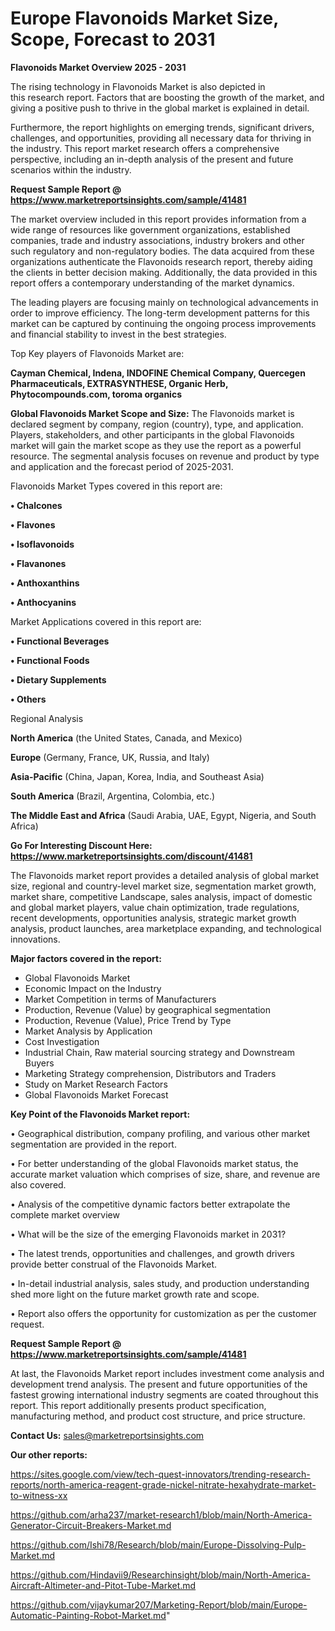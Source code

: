# Europe Flavonoids Market Size, Scope, Forecast to 2031

<Strong> Flavonoids Market Overview 2025 - 2031</strong>

The rising technology in Flavonoids Market is also depicted in this research report. Factors that are boosting the growth of the market, and giving a positive push to thrive in the global market is explained in detail.

Furthermore, the report highlights on emerging trends, significant drivers, challenges, and opportunities, providing all necessary data for thriving in the industry. This report market research offers a comprehensive perspective, including an in-depth analysis of the present and future scenarios within the industry.

<strong>Request Sample Report @ <a href=https://www.marketreportsinsights.com/sample/41481>https://www.marketreportsinsights.com/sample/41481</a></strong>

The market overview included in this report provides information from a wide range of resources like government organizations, established companies, trade and industry associations, industry brokers and other such regulatory and non-regulatory bodies. The data acquired from these organizations authenticate the Flavonoids research report, thereby aiding the clients in better decision making. Additionally, the data provided in this report offers a contemporary understanding of the market dynamics.

The leading players are focusing mainly on technological advancements in order to improve efficiency. The long-term development patterns for this market can be captured by continuing the ongoing process improvements and financial stability to invest in the best strategies.

Top Key players of Flavonoids Market are:

<strong>Cayman Chemical, Indena, INDOFINE Chemical Company, Quercegen Pharmaceuticals, EXTRASYNTHESE, Organic Herb, Phytocompounds.com, toroma organics</strong>

<strong><b>Global Flavonoids Market Scope and Size:</b></strong>
The Flavonoids market is declared segment by company, region (country), type, and application. Players, stakeholders, and other participants in the global Flavonoids market will gain the market scope as they use the report as a powerful resource. The segmental analysis focuses on revenue and product by type and application and the forecast period of 2025-2031.

Flavonoids Market Types covered in this report are:

<strong>•  Chalcones

•  Flavones

•  Isoflavonoids

•  Flavanones

•  Anthoxanthins

•  Anthocyanins</strong>

Market Applications covered in this report are:

<strong>•  Functional Beverages

•  Functional Foods

•  Dietary Supplements

•  Others</strong> 

Regional Analysis

<strong>North America</strong> (the United States, Canada, and Mexico)

<strong>Europe</strong> (Germany, France, UK, Russia, and Italy)

<strong>Asia-Pacific</strong> (China, Japan, Korea, India, and Southeast Asia)

<strong>South America</strong> (Brazil, Argentina, Colombia, etc.)

<strong>The Middle East and Africa</strong> (Saudi Arabia, UAE, Egypt, Nigeria, and South Africa)

<strong>Go For Interesting Discount Here: <a href=https://www.marketreportsinsights.com/discount/41481>https://www.marketreportsinsights.com/discount/41481</a></strong>

The Flavonoids market report provides a detailed analysis of global market size, regional and country-level market size, segmentation market growth, market share, competitive Landscape, sales analysis, impact of domestic and global market players, value chain optimization, trade regulations, recent developments, opportunities analysis, strategic market growth analysis, product launches, area marketplace expanding, and technological innovations.

<strong><b>Major factors covered in the report:</b></strong>
<ul>
  <li>Global Flavonoids Market </li>
  <li>Economic Impact on the Industry</li>
  <li>Market Competition in terms of Manufacturers</li>
  <li>Production, Revenue (Value) by geographical segmentation</li>
  <li>Production, Revenue (Value), Price Trend by Type</li>
  <li>Market Analysis by Application</li>
  <li>Cost Investigation</li>
  <li>Industrial Chain, Raw material sourcing strategy and Downstream Buyers</li>
  <li>Marketing Strategy comprehension, Distributors and Traders</li>
  <li>Study on Market Research Factors</li>
  <li>Global Flavonoids Market Forecast</li>
</ul>

<strong><b>Key Point of the Flavonoids Market report:</b></strong>

• Geographical distribution, company profiling, and various other market segmentation are provided in the report.

• For better understanding of the global Flavonoids market status, the accurate market valuation which comprises of size, share, and revenue are also covered.

• Analysis of the competitive dynamic factors better extrapolate the complete market overview

• What will be the size of the emerging Flavonoids market in 2031?

• The latest trends, opportunities and challenges, and growth drivers provide better construal of the Flavonoids Market.

• In-detail industrial analysis, sales study, and production understanding shed more light on the future market growth rate and scope.

• Report also offers the opportunity for customization as per the customer request.

<strong>Request Sample Report @ <a href=https://www.marketreportsinsights.com/sample/41481>https://www.marketreportsinsights.com/sample/41481</a></strong>

At last, the Flavonoids Market report includes investment come analysis and development trend analysis. The present and future opportunities of the fastest growing international industry segments are coated throughout this report. This report additionally presents product specification, manufacturing method, and product cost structure, and price structure.

<strong>Contact Us:</strong>
sales@marketreportsinsights.com

<strong>Our other reports:</strong>

<a href=https://sites.google.com/view/tech-quest-innovators/trending-research-reports/north-america-reagent-grade-nickel-nitrate-hexahydrate-market-to-witness-xx>https://sites.google.com/view/tech-quest-innovators/trending-research-reports/north-america-reagent-grade-nickel-nitrate-hexahydrate-market-to-witness-xx</a>

<a href=https://github.com/arha237/market-research1/blob/main/North-America-Generator-Circuit-Breakers-Market.md>https://github.com/arha237/market-research1/blob/main/North-America-Generator-Circuit-Breakers-Market.md</a>

<a href=https://github.com/Ishi78/Research/blob/main/Europe-Dissolving-Pulp-Market.md>https://github.com/Ishi78/Research/blob/main/Europe-Dissolving-Pulp-Market.md</a>

<a href=https://github.com/Hindavii9/Researchinsight/blob/main/North-America-Aircraft-Altimeter-and-Pitot-Tube-Market.md>https://github.com/Hindavii9/Researchinsight/blob/main/North-America-Aircraft-Altimeter-and-Pitot-Tube-Market.md</a>

<a href=https://github.com/vijaykumar207/Marketing-Report/blob/main/Europe-Automatic-Painting-Robot-Market.md>https://github.com/vijaykumar207/Marketing-Report/blob/main/Europe-Automatic-Painting-Robot-Market.md</a>"
